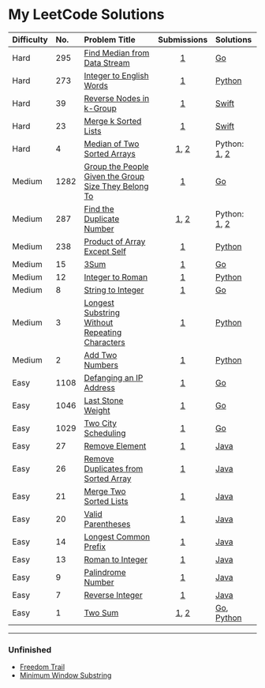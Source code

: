 # My LeetCode Solutions


| Difficulty | No. | Problem Title | Submissions | Solutions |
|:------------|:------------|:--------------|:-----------:|:----------|
| Hard | 295 | [Find Median from Data Stream][52] | [1][53] | [Go](/src/295/main.go) |
| Hard | 273 | [Integer to English Words][35] | [1][36] | [Python](/python/IntegerToEnglishWords.py) |
| Hard | 39 | [Reverse Nodes in k-Group][39] | [1][40] | [Swift](/src/39/Solution.swift) |
| Hard | 23 | [Merge k Sorted Lists][37] | [1][38] | [Swift](/src/23/Solution.swfit) |
| Hard | 4 | [Median of Two Sorted Arrays][7] | [1][9], [2][8] | Python: [1](/python/median_of_sorted_arrays/merge_sort.py), [2](/python/median_of_sorted_arrays/binary_search.py) |
| Medium | 1282 | [Group the People Given the Group Size They Belong To][48] | [1][49] | [Go](/src/1282/main.go) |
| Medium | 287 | [Find the Duplicate Number][10] | [1][11], [2][12] | Python: [1](/python/find_the_duplicate_number/ans1.py), [2](/python/find_the_duplicate_number/ans2.py) |
| Medium | 238 | [Product of Array Except Self][14] | [1][15] | [Python](/python/product_of_array_except_self.py) |
| Medium | 15 | [3Sum][42] | [1][43] | [Go](/src/15/three-sum.go) |
| Medium | 12 | [Integer to Roman][33] | [1][34] | [Python](/python/IntegerToRoman.py) |
| Medium | 8 | [String to Integer][44] | [1][45] | [Go](/src/8/string-to-integer.go) |
| Medium | 3 | [Longest Substring Without Repeating Characters][5] | [1][6] | [Python](/python/longest_substring_without_repeat_char.py) |
| Medium | 2 | [Add Two Numbers][3] | [1][4] | [Python](/python/add_two_numbers.py) |
| Easy | 1108 | [Defanging an IP Address][50] | [1][51] | [Go](/src/1108/main.go) |
| Easy | 1046 | [Last Stone Weight][54] | [1][55] | [Go](/src/1046/main.go) |
| Easy | 1029 | [Two City Scheduling][46] | [1][47] | [Go](/src/1029/solution.go) |
| Easy | 27 | [Remove Element][31] | [1][32] | [Java](/java/RemoveElement/MainClass.java) |
| Easy | 26 | [Remove Duplicates from Sorted Array][29] | [1][30] | [Java](/java/RemoveDuplicatesFromSortedArray/MainClass.java) |
| Easy | 21 | [Merge Two Sorted Lists][27] | [1][28] | [Java](/java/MergeTwoSortedLists/MainClass.java) |
| Easy | 20 | [Valid Parentheses][25] | [1][26] | [Java](/java/ValidParentheses/MainClass.java) |
| Easy | 14 | [Longest Common Prefix][23] | [1][24] | [Java](/java/LongestCommonPrefix/MainClass.java) |
| Easy | 13 | [Roman to Integer][21] | [1][22] | [Java](/java/RomanToInteger/MainClass.java) |
| Easy | 9 | [Palindrome Number][19] | [1][20] | [Java](/java/PalindromeNumber/Main.java) |
| Easy | 7 | [Reverse Integer][17] | [1][18] | [Java](/java/ReverseInteger/MainClass.java) |
| Easy | 1 | [Two Sum][1] | [1][41], [2][2] | [Go](/src/1/two-sum.go), [Python](/python/two_sum.py) |

---

### Unfinished

- [Freedom Trail](/python/FreedomTrail.py)
- [Minimum Window Substring](/src/76/main.py)

[55]: https://leetcode.com/submissions/detail/1542648002/
[54]: https://leetcode.com/problems/last-stone-weight/
[53]: https://leetcode.com/submissions/detail/321633819/
[52]: https://leetcode.com/problems/find-median-from-data-stream/
[51]: https://leetcode.com/submissions/detail/316714013/
[50]: https://leetcode.com/problems/defanging-an-ip-address/
[49]: https://leetcode.com/submissions/detail/316725991/
[48]: https://leetcode.com/problems/group-the-people-given-the-group-size-they-belong-to/
[47]: https://leetcode.com/submissions/detail/225252431/
[46]: https://leetcode.com/problems/two-city-scheduling/
[45]: https://leetcode.com/submissions/detail/224429086/
[44]: https://leetcode.com/problems/string-to-integer-atoi/
[43]: https://leetcode.com/submissions/detail/223938796/
[42]: https://leetcode.com/problems/3sum/
[41]: https://leetcode.com/submissions/detail/223736595/
[40]: https://leetcode.com/submissions/detail/213753940/
[39]: https://leetcode.com/problems/reverse-nodes-in-k-group/
[38]: https://leetcode.com/submissions/detail/213502273/
[37]: https://leetcode.com/problems/merge-k-sorted-lists/
[36]: https://leetcode.com/submissions/detail/211565586/
[35]: https://leetcode.com/problems/integer-to-english-words/submissions/
[34]: https://leetcode.com/submissions/detail/211313590/
[33]: https://leetcode.com/problems/integer-to-roman/
[32]: https://leetcode.com/submissions/detail/202953855/
[31]: https://leetcode.com/problems/remove-element/
[30]: https://leetcode.com/submissions/detail/202948258/
[29]: https://leetcode.com/problems/remove-duplicates-from-sorted-array/
[28]: https://leetcode.com/submissions/detail/202687558/
[27]: https://leetcode.com/problems/merge-two-sorted-lists/
[26]: https://leetcode.com/submissions/detail/202683113/
[25]: https://leetcode.com/problems/valid-parentheses/
[24]: https://leetcode.com/submissions/detail/202463412/
[23]: https://leetcode.com/problems/longest-common-prefix/
[22]: https://leetcode.com/submissions/detail/202451714/
[21]: https://leetcode.com/problems/roman-to-integer/
[20]: https://leetcode.com/submissions/detail/202447314/
[19]: https://leetcode.com/problems/palindrome-number/
[18]: https://leetcode.com/submissions/detail/197759195/
[17]: https://leetcode.com/problems/reverse-integer/
[16]: https://leetcode.com/problems/product-of-array-except-self/discuss/65622/Simple-Java-solution-in-O(n)-without-extra-space
[15]: https://leetcode.com/submissions/detail/193520424/
[14]: https://leetcode.com/problems/product-of-array-except-self/
[13]: https://leetcode.com/problems/find-the-duplicate-number/discuss/197503/Clean-C%2B%2B-Solution-beats-100
[12]: https://leetcode.com/submissions/detail/193514718/
[11]: https://leetcode.com/submissions/detail/193513021/
[10]: https://leetcode.com/problems/find-the-duplicate-number/
[9]: https://leetcode.com/submissions/detail/113985732/
[8]: https://leetcode.com/submissions/detail/113835945/
[7]: https://leetcode.com/problems/median-of-two-sorted-arrays/
[6]: https://leetcode.com/submissions/detail/113460310/
[5]: https://leetcode.com/problems/longest-substring-without-repeating-characters/
[4]: https://leetcode.com/submissions/detail/113324226/
[3]: https://leetcode.com/problems/add-two-numbers/
[2]: https://leetcode.com/submissions/detail/113175364/
[1]: https://leetcode.com/problems/two-sum/
